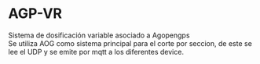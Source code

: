 # AGP-VR
Sistema de dosificación variable asociado a Agopengps<br>
Se utiliza AOG como sistema principal para el corte por seccion, de este se lee el UDP y se emite por mqtt a los diferentes device.

